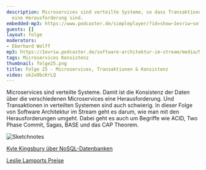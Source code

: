 ```yaml
---
description: Microservices sind verteilte Systeme, so dass Transaktionen und Konsistenz
  eine Herausforderung sind.
embedded-mp3: https://www.podcaster.de/simpleplayer/?id=show~1evriw~software-architektur-im-stream~pod-5faeaccba5526717209651&v=1605283313
guests: []
layout: folge
moderators:
- Eberhard Wolff
mp3: https://1evriw.podcaster.de/software-architektur-im-stream/media/MicroservicesTransaktionenKonsistenz.mp3
tags: Microservices Konsistenz
thumbnail: folge25.png
title: Folge 25 - Microservices, Transaktionen & Konsistenz
video: ok2x0bcKrLQ
---
```


Microservices sind verteilte Systeme. Damit ist die Konsistenz der
Daten über die verschiedenen Microservices eine Herausforderung. Und
Transaktionen in verteilten Systemen sind auch schwierig. In dieser
Folge von Software Architektur im Stream geht es darum, wie man mit
den Herausforderungen umgeht. Dabei geht es auch um Begriffe wie ACID,
Two Phase Commit, Sagas, BASE und das CAP Theorem.

![Sketchnotes](/sketchnotes/folge25.png)

[Kyle Kingsbury über NoSQL-Datenbanken](https://aphyr.com/tags/jepsen)

[Leslie Lamports Preise](https://en.wikipedia.org/wiki/Leslie_Lamport#Awards_and_honors)
